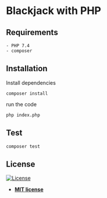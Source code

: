 # Blackjack with PHP

## Requirements
    - PHP 7.4
    - composer

## Installation
Install dependencies

    composer install
run the code

    php index.php
    
## Test
    composer test
    
## License

[![License](http://img.shields.io/:license-mit-blue.svg?style=flat-square)](http://badges.mit-license.org)

- **[MIT license](http://opensource.org/licenses/mit-license.php)**